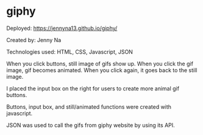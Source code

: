 # giphy

Deployed: https://jennyna13.github.io/giphy/

Created by: Jenny Na

Technologies used: HTML, CSS, Javascript, JSON

When you click buttons, still image of gifs show up. When you click the gif image, gif becomes animated. When you click again, it goes back to the still image. 

I placed the input box on the right for users to create more animal gif buttons.

Buttons, input box, and still/animated functions were created with javascript.

JSON was used to call the gifs from giphy website by using its API.
